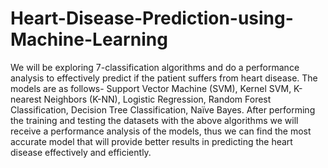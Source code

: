 # Heart-Disease-Prediction-using-Machine-Learning

We will be exploring 7-classification algorithms and do a performance analysis to effectively predict if the patient suffers from heart disease. The models are as follows- Support Vector Machine (SVM), Kernel SVM, K-nearest Neighbors (K-NN), Logistic Regression, Random Forest Classification, Decision Tree Classification, Naïve Bayes.
After performing the training and testing the datasets with the above algorithms we will receive a performance analysis of the models, thus we can find the most accurate model that will provide better results in predicting the heart disease effectively and efficiently.
